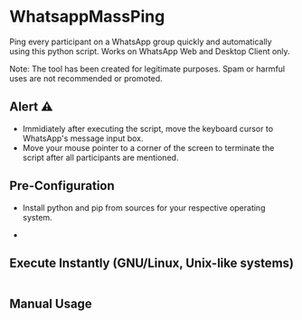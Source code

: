 # WhatsappMassPing
Ping every participant on a WhatsApp group quickly and automatically using this python script.
Works on WhatsApp Web and Desktop Client only.

Note: The tool has been created for legitimate purposes. Spam or harmful uses are not recommended or promoted. 
## Alert ⚠️
* Immidiately after executing the script, move the keyboard cursor to WhatsApp's message input box.
* Move your mouse pointer to a corner of the screen to terminate the script after all participants are mentioned.
## Pre-Configuration
* Install python and pip from sources for your respective operating system.
* ``` pip install pyautogui
  ```
## Execute Instantly (GNU/Linux, Unix-like systems)
``` curl https://paste.debian.net/plain/1279812 | python3
```
## Manual Usage
``` git clone https://github.com/fury999io/WhatsappMassPing/
```
``` cd WhatsappMassPing/
``` 
``` python3 ping.py
```

